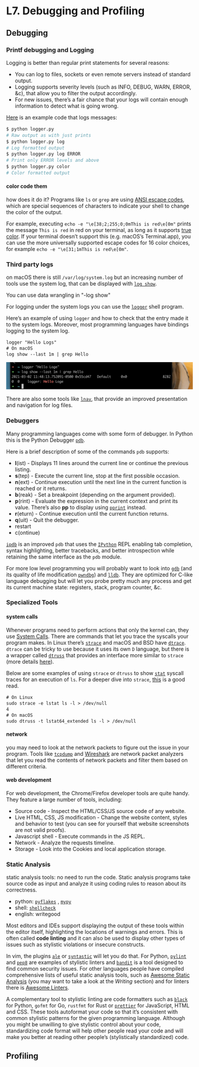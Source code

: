 # L7. Debugging and Profiling

## Debugging <a id="debugging"></a>

### Printf debugging and Logging <a id="printf-debugging-and-logging"></a>

Logging is better than regular print statements for several reasons:

* You can log to files, sockets or even remote servers instead of standard output.
* Logging supports severity levels \(such as INFO, DEBUG, WARN, ERROR, &c\), that allow you to filter the output accordingly.
* For new issues, there’s a fair chance that your logs will contain enough information to detect what is going wrong.



[Here](https://missing.csail.mit.edu/static/files/logger.py) is an example code that logs messages:

```bash
$ python logger.py
# Raw output as with just prints
$ python logger.py log
# Log formatted output
$ python logger.py log ERROR
# Print only ERROR levels and above
$ python logger.py color
# Color formatted output
```

#### color code them

how does it do it? Programs like `ls` or `grep` are using [ANSI escape codes](https://en.wikipedia.org/wiki/ANSI_escape_code), which are special sequences of characters to indicate your shell to change the color of the output. 

For example, executing `echo -e "\e[38;2;255;0;0mThis is red\e[0m"` prints the message `This is red` in red on your terminal, as long as it supports [true color](https://gist.github.com/XVilka/8346728#terminals--true-color). If your terminal doesn’t support this \(e.g. macOS’s Terminal.app\), you can use the more universally supported escape codes for 16 color choices, for example `echo -e "\e[31;1mThis is red\e[0m"`.



### Third party logs <a id="third-party-logs"></a>

on macOS there is still `/var/log/system.log` but an increasing number of tools use the system log, that can be displayed with [`log show`](https://www.manpagez.com/man/1/log/). 

You can use data wrangling in "-log show"

For logging under the system logs you can use the [`logger`](https://www.man7.org/linux/man-pages/man1/logger.1.html) shell program. 

Here’s an example of using `logger` and how to check that the entry made it to the system logs. Moreover, most programming languages have bindings logging to the system log.

```text
logger "Hello Logs"
# On macOS
log show --last 1m | grep Hello
```

![](.gitbook/assets/screen-shot-2021-03-02-at-11.48.56.png)

There are also some tools like [`lnav`](http://lnav.org/), that provide an improved presentation and navigation for log files.

### Debuggers <a id="debuggers"></a>

Many programming languages come with some form of debugger. In Python this is the Python Debugger [`pdb`](https://docs.python.org/3/library/pdb.html).

Here is a brief description of some of the commands `pdb` supports:

* **l**\(ist\) - Displays 11 lines around the current line or continue the previous listing.
* **s**\(tep\) - Execute the current line, stop at the first possible occasion.
* **n**\(ext\) - Continue execution until the next line in the current function is reached or it returns.
* **b**\(reak\) - Set a breakpoint \(depending on the argument provided\).
* **p**\(rint\) - Evaluate the expression in the current context and print its value. There’s also **pp** to display using [`pprint`](https://docs.python.org/3/library/pprint.html) instead.
* **r**\(eturn\) - Continue execution until the current function returns.
* **q**\(uit\) - Quit the debugger.
* restart
* c\(ontinue\)

 [`ipdb`](https://pypi.org/project/ipdb/) is an improved `pdb` that uses the [`IPython`](https://ipython.org/) REPL enabling tab completion, syntax highlighting, better tracebacks, and better introspection while retaining the same interface as the `pdb` module.

For more low level programming you will probably want to look into [`gdb`](https://www.gnu.org/software/gdb/) \(and its quality of life modification [`pwndbg`](https://github.com/pwndbg/pwndbg)\) and [`lldb`](https://lldb.llvm.org/). They are optimized for C-like language debugging but will let you probe pretty much any process and get its current machine state: registers, stack, program counter, &c.

### Specialized Tools <a id="specialized-tools"></a>

#### system calls

Whenever programs need to perform actions that only the kernel can, they use [System Calls](https://en.wikipedia.org/wiki/System_call). There are commands that let you trace the syscalls your program makes. In Linux there’s [`strace`](https://www.man7.org/linux/man-pages/man1/strace.1.html) and macOS and BSD have [`dtrace`](http://dtrace.org/blogs/about/). `dtrace` can be tricky to use because it uses its own `D` language, but there is a wrapper called [`dtruss`](https://www.manpagez.com/man/1/dtruss/) that provides an interface more similar to `strace` \(more details [here](https://8thlight.com/blog/colin-jones/2015/11/06/dtrace-even-better-than-strace-for-osx.html)\).

Below are some examples of using `strace` or `dtruss` to show [`stat`](https://www.man7.org/linux/man-pages/man2/stat.2.html) syscall traces for an execution of `ls`. For a deeper dive into `strace`, [this](https://blogs.oracle.com/linux/strace-the-sysadmins-microscope-v2) is a good read.

```text
# On Linux
sudo strace -e lstat ls -l > /dev/null
4
# On macOS
sudo dtruss -t lstat64_extended ls -l > /dev/null
```

#### network

you may need to look at the network packets to figure out the issue in your program. Tools like [`tcpdump`](https://www.man7.org/linux/man-pages/man1/tcpdump.1.html) and [Wireshark](https://www.wireshark.org/) are network packet analyzers that let you read the contents of network packets and filter them based on different criteria.

#### web development

For web development, the Chrome/Firefox developer tools are quite handy. They feature a large number of tools, including:

* Source code - Inspect the HTML/CSS/JS source code of any website.
* Live HTML, CSS, JS modification - Change the website content, styles and behavior to test \(you can see for yourself that website screenshots are not valid proofs\).
* Javascript shell - Execute commands in the JS REPL.
* Network - Analyze the requests timeline.
* Storage - Look into the Cookies and local application storage.

### Static Analysis <a id="static-analysis"></a>

static analysis tools: no need to run the code. Static analysis programs take source code as input and analyze it using coding rules to reason about its correctness.

* python: [`pyflakes`](https://pypi.org/project/pyflakes) , [`mypy`](http://mypy-lang.org/)
* shell: [`shellcheck`](https://www.shellcheck.net/)
* english: writegood

Most editors and IDEs support displaying the output of these tools within the editor itself, highlighting the locations of warnings and errors. This is often called **code linting** and it can also be used to display other types of issues such as stylistic violations or insecure constructs.

In vim, the plugins [`ale`](https://vimawesome.com/plugin/ale) or [`syntastic`](https://vimawesome.com/plugin/syntastic) will let you do that. For Python, [`pylint`](https://github.com/PyCQA/pylint) and [`pep8`](https://pypi.org/project/pep8/) are examples of stylistic linters and [`bandit`](https://pypi.org/project/bandit/) is a tool designed to find common security issues. For other languages people have compiled comprehensive lists of useful static analysis tools, such as [Awesome Static Analysis](https://github.com/mre/awesome-static-analysis) \(you may want to take a look at the _Writing_ section\) and for linters there is [Awesome Linters](https://github.com/caramelomartins/awesome-linters).

A complementary tool to stylistic linting are code formatters such as [`black`](https://github.com/psf/black) for Python, `gofmt` for Go, `rustfmt` for Rust or [`prettier`](https://prettier.io/) for JavaScript, HTML and CSS. These tools autoformat your code so that it’s consistent with common stylistic patterns for the given programming language. Although you might be unwilling to give stylistic control about your code, standardizing code format will help other people read your code and will make you better at reading other people’s \(stylistically standardized\) code.



## Profiling <a id="profiling"></a>

